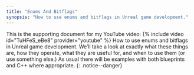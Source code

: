 ```yaml
---
title: "Enums And Bitflags"
synopsis: "How to use enums and bitflags in Unreal game development."
---
```

This is the supporting document for my YouTube video:
{% include video id="TuHFeS_eBe8" provider="youtube" %}
How to use enums and bitflags in Unreal game development.
We’ll take a look at exactly what these things are, how they operate, 
what they are useful for, and when to use them (or use something else.)
As usual there will be examples with both blueprints and C++ where appropriate.
{: .notice--danger}